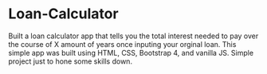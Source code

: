 # Loan-Calculator

Built a loan calculator app that tells you the total interest needed to pay over the course of X amount of years once inputing your orginal loan. This simple app was built using HTML, CSS, Bootstrap 4, and vanilla JS. Simple project just to hone some skills down.  
